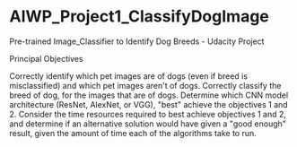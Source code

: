 # AIWP_Project1_ClassifyDogImage
Pre-trained Image_Classifier to Identify Dog Breeds - Udacity Project

Principal Objectives

Correctly identify which pet images are of dogs (even if breed is misclassified) and which pet images aren't of dogs. 
Correctly classify the breed of dog, for the images that are of dogs.
Determine which CNN model architecture (ResNet, AlexNet, or VGG), "best" achieve the objectives 1 and 2.
Consider the time resources required to best achieve objectives 1 and 2, and determine if an alternative solution would have given a "good enough" result, given the amount of time each of the algorithms take to run.
